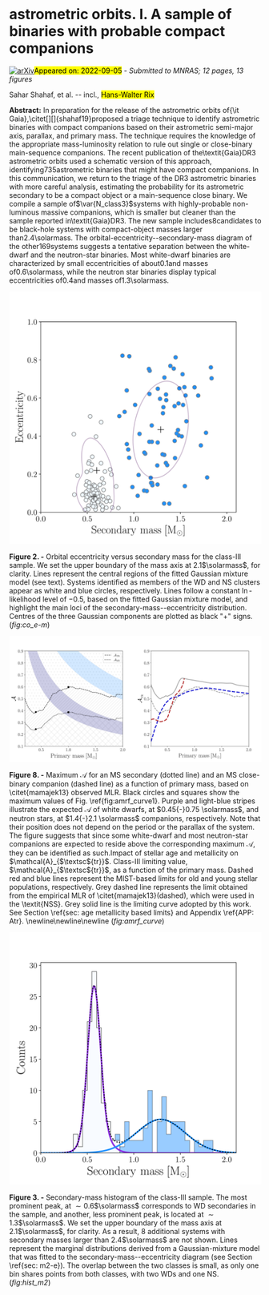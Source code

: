 <div class="macros" style="visibility:hidden;">
$\newcommand{\ensuremath}{}$
$\newcommand{\xspace}{}$
$\newcommand{\object}[1]{\texttt{#1}}$
$\newcommand{\farcs}{{.}''}$
$\newcommand{\farcm}{{.}'}$
$\newcommand{\arcsec}{''}$
$\newcommand{\arcmin}{'}$
$\newcommand{\ion}[2]{#1#2}$
$\newcommand{\textsc}[1]{\textrm{#1}}$
$\newcommand{\hl}[1]{\textrm{#1}}$
$\newcommand$
$\newcommand{\var}[1]{\DTLfetch{main_data}{thekey}{#1}{thevalue}}$
$\newcommand$
$\newcommand{\qmin}{\mathcal{Q}}$
$\newcommand{\red}[1]{\textcolor{red}{#1}}$
$\newcommand{\thebibliography}{\DeclareRobustCommand{\VAN}[3]{##3}\VANthebibliography}$</div>

<div class="macros" style="visibility:hidden;">
$\newcommand{$\ensuremath$}{}$
$\newcommand{$\xspace$}{}$
$\newcommand{$\object$}[1]{\texttt{#1}}$
$\newcommand{$\farcs$}{{.}''}$
$\newcommand{$\farcm$}{{.}'}$
$\newcommand{$\arcsec$}{''}$
$\newcommand{$\arcmin$}{'}$
$\newcommand{$\ion$}[2]{#1#2}$
$\newcommand{$\textsc$}[1]{\textrm{#1}}$
$\newcommand{$\hl$}[1]{\textrm{#1}}$
$\newcommand$
$\newcommand{$\var$}[1]{\DTLfetch{main_data}{thekey}{#1}{thevalue}}$
$\newcommand$
$\newcommand{$\qmin$}{\mathcal{Q}}$
$\newcommand{$\red$}[1]{\textcolor{red}{#1}}$
$\newcommand{$\thebibliography$}{\DeclareRobustCommand{\VAN}[3]{##3}\VANthebibliography}$</div>



<div id="title">

#  astrometric orbits. I. A sample of binaries with probable compact companions

</div>
<div id="comments">

[![arXiv](https://img.shields.io/badge/arXiv-2209.00828-b31b1b.svg)](https://arxiv.org/abs/2209.00828)<mark>Appeared on: 2022-09-05</mark> - _Submitted to MNRAS; 12 pages, 13 figures_

</div>
<div id="authors">

Sahar Shahaf, et al. -- incl., <mark><mark>Hans-Walter Rix</mark></mark>

</div>
<div id="abstract">

**Abstract:** In preparation for the release of the astrometric orbits of{\it Gaia},\citet[][]{shahaf19}proposed a triage technique to identify astrometric binaries with compact companions based on their astrometric semi-major axis, parallax, and primary mass. The technique requires the knowledge of the appropriate mass-luminosity relation to rule out single or close-binary main-sequence companions. The recent publication of the\textit{Gaia}DR3 astrometric orbits used a schematic version of this approach, identifying$735$astrometric binaries that might have compact companions. In this communication, we return to the triage of the DR3 astrometric binaries with more careful analysis, estimating the probability for its astrometric secondary to be a compact object or a main-sequence close binary. We compile a sample of$\var{N_class3}$systems with highly-probable non-luminous massive companions, which is smaller but cleaner than the sample reported in\textit{Gaia}DR3. The new sample includes$8$candidates to be black-hole systems with compact-object masses larger than$2.4$\solarmass. The orbital-eccentricity--secondary-mass diagram of the other$169$systems suggests a tentative separation between the white-dwarf and the neutron-star binaries. Most white-dwarf binaries are characterized by small eccentricities of about$0.1$and masses of$0.6$\solarmass, while the neutron star binaries display typical eccentricities of$0.4$and masses of$1.3$\solarmass.

</div>

<div id="div_fig1">

<img src="tmp_2209.00828/./graphics/M2e_classIII.png" alt="Fig2" width="100%"/>

**Figure 2. -** Orbital eccentricity versus secondary mass for the class-III sample.  We set the upper boundary of the mass axis at $2.1$$\solarmass$, for clarity. Lines represent the central regions of the fitted Gaussian mixture model (see text). Systems identified as members of the WD and NS clusters appear as white and blue circles, respectively. Lines follow a constant $\ln$-likelihood level of $-0.5$, based on the fitted Gaussian mixture model, and highlight the main loci of the secondary-mass--eccentricity distribution. Centres of the three Gaussian components are plotted as black "+" signs. (*fig:co_e-m*)

</div>
<div id="div_fig2">

<img src="tmp_2209.00828/./graphics/AMRF_model_part2.png" alt="Fig8.1" width="50%"/><img src="tmp_2209.00828/./graphics/MLR_model.png" alt="Fig8.2" width="50%"/>

**Figure 8. -** Maximum $\mathcal{A}$ for an MS secondary (dotted line) and an MS close-binary companion (dashed line) as a function of primary mass, based on \citet{mamajek13} observed MLR. Black circles and squares show the maximum values of Fig. \ref{fig:amrf_curve1}. Purple and light-blue stripes illustrate the expected $\mathcal{A}$ of white dwarfs, at $0.45{-}0.75 \solarmass$, and neutron stars, at $1.4{-}2.1  \solarmass$ companions, respectively. Note that their position does not depend on the period or the parallax of the system. The figure suggests that since some white-dwarf and most neutron-star companions are expected to reside above the corresponding maximum $\mathcal{A}$, they can be identified as such.Impact of stellar age and metallicity on  $\mathcal{A}_{$\textsc${tr}}$. Class-III limiting value, $\mathcal{A}_{$\textsc${tr}}$, as a function of the primary mass. Dashed red and blue lines represent the MIST-based limits for old and young stellar populations, respectively. Grey dashed line represents the limit obtained from the empirical MLR of \citet{mamajek13}(dashed), which were used in the \textit{NSS}. Grey solid line is the limiting curve adopted by this work. See Section \ref{sec: age metallicity based limits} and Appendix \ref{APP: Atr}. \newline\newline\newline (*fig:amrf_curve*)

</div>
<div id="div_fig3">

<img src="tmp_2209.00828/./graphics/m2_classIII_hist.png" alt="Fig3" width="100%"/>

**Figure 3. -** Secondary-mass histogram of the class-III sample. The most prominent peak, at ${\sim}0.6$$\solarmass$ corresponds to WD secondaries in the sample, and another, less prominent peak, is located at ${\sim}1.3$$\solarmass$. We set the upper boundary of the mass axis at $2.1$$\solarmass$, for clarity. As a result, $8$ additional systems with secondary masses larger than $2.4$$\solarmass$ are not shown. Lines represent the marginal distributions derived from a Gaussian-mixture model that was fitted to the secondary-mass--eccentricity diagram (see Section \ref{sec: m2-e}). The overlap between the two classes is small, as only one bin shares points from both classes, with two WDs and one NS.
         (*fig:hist_m2*)

</div>